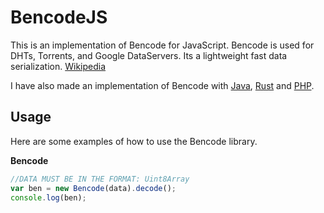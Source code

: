 BencodeJS
========

This is an implementation of Bencode for JavaScript. Bencode is used for DHTs, Torrents, and Google DataServers. Its a lightweight fast data serialization.
[Wikipedia](https://en.wikipedia.org/wiki/Bencode)

I have also made an implementation of Bencode with [Java](https://github.com/DrBrad/Bencode), [Rust](https://github.com/DrBrad/BencodeRust) and [PHP](https://github.com/DrBrad/BencodePHP).

Usage
-----
Here are some examples of how to use the Bencode library.

**Bencode**
```JavaScript
//DATA MUST BE IN THE FORMAT: Uint8Array
var ben = new Bencode(data).decode();
console.log(ben);
```
